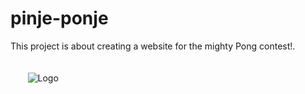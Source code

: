 # pinje-ponje
This project is about creating a website for the mighty Pong contest!.</br></br></br>
&nbsp;&nbsp;&nbsp;&nbsp;&nbsp;&nbsp;&nbsp;![Logo](https://github.com/yabtaour/pinje-ponje/assets/95212223/5b4d821c-53b3-4375-9222-04f4ab6cf1cc)
